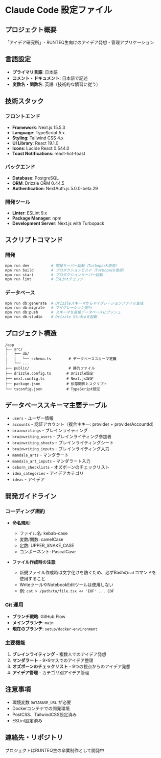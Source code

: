 # Claude Code 設定ファイル

## プロジェクト概要
「アイデア研究所」- RUNTEQ生向けのアイデア発想・管理アプリケーション

## 言語設定
- **プライマリ言語**: 日本語
- **コメント・ドキュメント**: 日本語で記述
- **変数名・関数名**: 英語（技術的な慣習に従う）

## 技術スタック

### フロントエンド
- **Framework**: Next.js 15.5.3
- **Language**: TypeScript 5.x
- **Styling**: Tailwind CSS 4.x
- **UI Library**: React 19.1.0
- **Icons**: Lucide React 0.544.0
- **Toast Notifications**: react-hot-toast

### バックエンド
- **Database**: PostgreSQL
- **ORM**: Drizzle ORM 0.44.5
- **Authentication**: NextAuth.js 5.0.0-beta.29

### 開発ツール
- **Linter**: ESLint 9.x
- **Package Manager**: npm
- **Development Server**: Next.js with Turbopack

## スクリプトコマンド

### 開発
```bash
npm run dev          # 開発サーバー起動（Turbopack使用）
npm run build        # プロダクションビルド（Turbopack使用）
npm run start        # プロダクションサーバー起動
npm run lint         # ESLintチェック
```

### データベース
```bash
npm run db:generate  # Drizzleスキーマからマイグレーションファイル生成
npm run db:migrate   # マイグレーション実行
npm run db:push      # スキーマを直接データベースにプッシュ
npm run db:studio    # Drizzle Studioを起動
```

## プロジェクト構造
```
/app
├── src/
│   ├── db/
│   │   └── schema.ts        # データベーススキーマ定義
│   └── ...
├── public/                  # 静的ファイル
├── drizzle.config.ts       # Drizzle設定
├── next.config.ts          # Next.js設定
├── package.json            # 依存関係とスクリプト
└── tsconfig.json           # TypeScript設定
```

## データベーススキーマ主要テーブル
- `users` - ユーザー情報
- `accounts` - 認証アカウント（複合主キー: provider + providerAccountId）
- `brainwritings` - ブレインライティング
- `brainwriting_users` - ブレインライティング参加者
- `brainwriting_sheets` - ブレインライティングシート
- `brainwriting_inputs` - ブレインライティング入力
- `mandala_arts` - マンダラート
- `mandala_art_inputs` - マンダラート入力
- `osborn_checklists` - オズボーンのチェックリスト
- `idea_categories` - アイデアカテゴリ
- `ideas` - アイデア

## 開発ガイドライン

### コーディング規約
- **命名規則**:
  - ファイル名: kebab-case
  - 変数/関数: camelCase
  - 定数: UPPER_SNAKE_CASE
  - コンポーネント: PascalCase

- **ファイル作成時の注意**:
  - 新規ファイル作成時は文字化けを防ぐため、必ずBashの`cat`コマンドを使用すること
  - WriteツールやNotebookEditツールは使用しない
  - 例: `cat > /path/to/file.tsx << 'EOF' ... EOF`

### Git 運用
- **ブランチ戦略**: GitHub Flow
- **メインブランチ**: `main`
- **現在のブランチ**: `setup/docker-environment`

### 主要機能
1. **ブレインライティング** - 複数人でのアイデア発想
2. **マンダラート** - 9×9マスでのアイデア整理
3. **オズボーンのチェックリスト** - 9つの視点からのアイデア発想
4. **アイデア管理** - カテゴリ別アイデア管理

## 注意事項
- 環境変数 `DATABASE_URL` が必要
- Dockerコンテナでの開発環境
- PostCSS、TailwindCSS設定済み
- ESLint設定済み

## 連絡先・リポジトリ
プロジェクトはRUNTEQ生の卒業制作として開発中